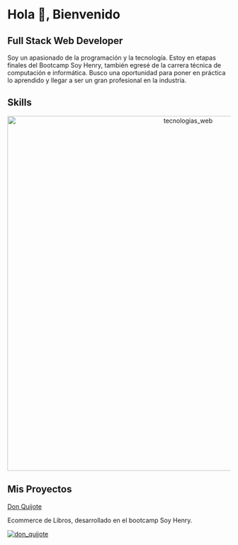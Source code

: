 <h1>Hola 👋, Bienvenido</h1>
<h2>Full Stack Web Developer</h2>

<p>Soy un apasionado de la programación y la tecnología. Estoy en etapas finales del Bootcamp Soy Henry, también egresé de la carrera técnica de computación e informática. Busco una oportunidad para poner en práctica lo aprendido y llegar a ser un gran profesional en la industria.</p>
<h2>Skills</h2>
<p style="text-align:center;">
  <img src="https://scontent.flim12-1.fna.fbcdn.net/v/t39.30808-6/311780448_1282046705904415_2651697978016111115_n.jpg?_nc_cat=105&ccb=1-7&_nc_sid=730e14&_nc_eui2=AeGyYIaaPZ4yFoz_yv1zQ7QnXWq2jYie2MpdaraNiJ7YykNg3DGjnV1vQGq7_AbpwqDAh_mwFooPru4_4SyW7wLw&_nc_ohc=PfEuGmyiCN8AX9Am2tA&_nc_ht=scontent.flim12-1.fna&oh=00_AT9Ysy0KOUbYqx4qUZOMFgDuW6ygXOO-_sBALqNtrKuC9Q&oe=635BD82A" alt="tecnologias_web" width="800px" />
  </p>
  <h2>Mis Proyectos</h2>
  <a href="https://don-quijote.vercel.app/" target="_blank">Don Quijote</a>
  <p>Ecommerce de Libros, desarrollado en el bootcamp Soy Henry. </p>
  <a href="https://don-quijote.vercel.app/" target="_blank">
  <img src="https://scontent.flim12-1.fna.fbcdn.net/v/t39.30808-6/312403247_1282055899236829_2723614271268385035_n.jpg?_nc_cat=109&ccb=1-7&_nc_sid=730e14&_nc_eui2=AeGQrxO0lERtqhDhvZrSJrK8RF0oOX_QN1BEXSg5f9A3UKELtXuvy0_Cva3yvLElOyxjGdVDEPOVEAxq2T8hBbAD&_nc_ohc=csyD-2yXTsgAX9ipg1I&_nc_ht=scontent.flim12-1.fna&oh=00_AT9OF1iMBDr99MOBuMyW466zbLyrIK5pBnbGoJ6IEv5Z2w&oe=635C8F57" alt="don_quijote"/>
  </a>
<!--
**braalexdeveloper/braalexdeveloper** is a ✨ _special_ ✨ repository because its `README.md` (this file) appears on your GitHub profile.

Here are some ideas to get you started:

- 🔭 I’m currently working on ...
- 🌱 I’m currently learning ...
- 👯 I’m looking to collaborate on ...
- 🤔 I’m looking for help with ...
- 💬 Ask me about ...
- 📫 How to reach me: ...
- 😄 Pronouns: ...
- ⚡ Fun fact: ...
-->
